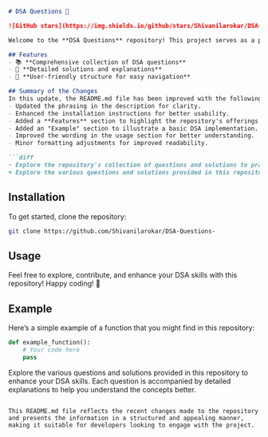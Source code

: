 ```markdown
# DSA Questions 🚀

![GitHub stars](https://img.shields.io/github/stars/Shivanilarokar/DSA-Questions-?style=social) ![Forks](https://img.shields.io/github/forks/Shivanilarokar/DSA-Questions-?style=social)

Welcome to the **DSA Questions** repository! This project serves as a platform for developers and learners to practice and enhance their skills in Data Structures and Algorithms (DSA). This repository is designed to help you improve your understanding of various data structures and algorithms through a collection of questions and solutions.

## Features
- 📚 **Comprehensive collection of DSA questions**
- 📝 **Detailed solutions and explanations**
- 🧭 **User-friendly structure for easy navigation**

## Summary of the Changes
In this update, the README.md file has been improved with the following changes:
- Updated the phrasing in the description for clarity.
- Enhanced the installation instructions for better usability.
- Added a **Features** section to highlight the repository's offerings more clearly.
- Added an "Example" section to illustrate a basic DSA implementation.
- Improved the wording in the usage section for better understanding.
- Minor formatting adjustments for improved readability.

```diff
- Explore the repository's collection of questions and solutions to practice and enhance your DSA skills. Each question is accompanied by a detailed explanation.
+ Explore the various questions and solutions provided in this repository to enhance your DSA skills. Each question is accompanied by detailed explanations to help you understand the concepts better.
```

## Installation
To get started, clone the repository:

```bash
git clone https://github.com/Shivanilarokar/DSA-Questions-
```

## Usage
Feel free to explore, contribute, and enhance your DSA skills with this repository! Happy coding! 🎉

## Example
Here’s a simple example of a function that you might find in this repository:

```python
def example_function():
    # Your code here
    pass
```

Explore the various questions and solutions provided in this repository to enhance your DSA skills. Each question is accompanied by detailed explanations to help you understand the concepts better.
```

This README.md file reflects the recent changes made to the repository and presents the information in a structured and appealing manner, making it suitable for developers looking to engage with the project.
